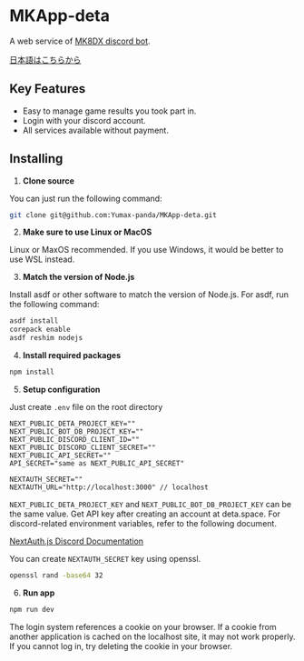 # MKApp-deta

A web service of [MK8DX discord bot](https://discord.com/oauth2/authorize?client_id=1038322985146273853&permissions=854027660408&scope=bot%20applications.commands).

[日本語はこちらから](/README_Ja.md)

## Key Features

- Easy to manage game results you took part in.
- Login with your discord account.
- All services available without payment.

## Installing

1. **Clone source**

You can just run the following command:

```bash
git clone git@github.com:Yumax-panda/MKApp-deta.git
```

2. **Make sure to use Linux or MacOS**

Linux or MaxOS recommended. If you use Windows, it would be better to use WSL instead.

3. **Match the version of Node.js**

Install asdf or other software to match the version of Node.js. For asdf, run the following command:

```bash
asdf install
corepack enable
asdf reshim nodejs
```

4. **Install required packages**

```bash
npm install
```

5. **Setup configuration**

Just create `.env` file on the root directory

```env
NEXT_PUBLIC_DETA_PROJECT_KEY=""
NEXT_PUBLIC_BOT_DB_PROJECT_KEY=""
NEXT_PUBLIC_DISCORD_CLIENT_ID=""
NEXT_PUBLIC_DISCORD_CLIENT_SECRET=""
NEXT_PUBLIC_API_SECRET=""
API_SECRET="same as NEXT_PUBLIC_API_SECRET"

NEXTAUTH_SECRET=""
NEXTAUTH_URL="http://localhost:3000" // localhost
```

`NEXT_PUBLIC_DETA_PROJECT_KEY` and `NEXT_PUBLIC_BOT_DB_PROJECT_KEY` can be the same value. Get API key after creating an account at deta.space. For discord-related environment variables, refer to the following document.

[NextAuth.js Discord Documentation](https://next-auth.js.org/providers/discord)

You can create `NEXTAUTH_SECRET` key using openssl.

```bash
openssl rand -base64 32
```

6. **Run app**

```bash
npm run dev
```

The login system references a cookie on your browser. If a cookie from another application is cached on the localhost site, it may not work properly. If you cannot log in, try deleting the cookie in your browser.
